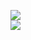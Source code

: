 [![](https://img.shields.io/badge/Made%20With-Github%20Spray-lightgrey.svg?style=for-the-badge&logo=github)](https://github.com/Annihil/github-spray#2585)  
[![](https://i.imgur.com/2DrTn0Z.gif)](https://github.com/Annihil/github-spray)